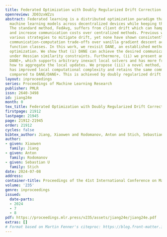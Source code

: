 ```yaml
---
title: Federated Optimization with Doubly Regularized Drift Correction
openreview: JD03zxWZzs
abstract: Federated learning is a distributed optimization paradigm that allows training
  machine learning models across decentralized devices while keeping the data localized.
  The standard method, FedAvg, suffers from client drift which can hamper performance
  and increase communication costs over centralized methods. Previous works proposed
  various strategies to mitigate drift, yet none have shown consistently improved
  communication-computation trade-offs over vanilla gradient descent across all standard
  function classes. In this work, we revisit DANE, an established method in distributed
  optimization. We show that (i) DANE can achieve the desired communication reduction
  under Hessian similarity constraints. Furthermore, (ii) we present an extension,
  DANE+, which supports arbitrary inexact local solvers and has more freedom to choose
  how to aggregate the local updates. We propose (iii) a novel method, FedRed, which
  has improved local computational complexity and retains the same communication complexity
  compared to DANE/DANE+. This is achieved by doubly regularized drift correction.
layout: inproceedings
series: Proceedings of Machine Learning Research
publisher: PMLR
issn: 2640-3498
id: jiang24e
month: 0
tex_title: Federated Optimization with Doubly Regularized Drift Correction
firstpage: 21912
lastpage: 21945
page: 21912-21945
order: 21912
cycles: false
bibtex_author: Jiang, Xiaowen and Rodomanov, Anton and Stich, Sebastian U
author:
- given: Xiaowen
  family: Jiang
- given: Anton
  family: Rodomanov
- given: Sebastian U
  family: Stich
date: 2024-07-08
address:
container-title: Proceedings of the 41st International Conference on Machine Learning
volume: '235'
genre: inproceedings
issued:
  date-parts:
  - 2024
  - 7
  - 8
pdf: https://proceedings.mlr.press/v235/assets/jiang24e/jiang24e.pdf
extras: []
# Format based on Martin Fenner's citeproc: https://blog.front-matter.io/posts/citeproc-yaml-for-bibliographies/
---
```


